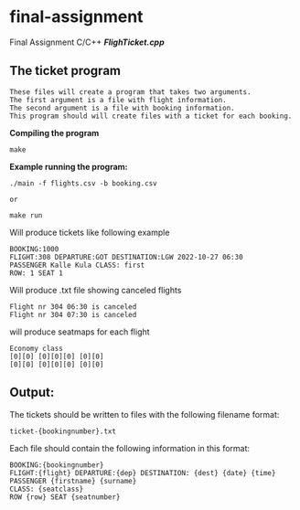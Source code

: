 # final-assignment
Final Assignment C/C++
***FlighTicket.cpp***

## The ticket program

```
These files will create a program that takes two arguments.
The first argument is a file with flight information.
The second argument is a file with booking information.
This program should will create files with a ticket for each booking.
```


**Compiling the program**

```
make
```

**Example running the program:**
```
./main -f flights.csv -b booking.csv

or

make run
```





Will produce tickets like following example
```
BOOKING:1000
FLIGHT:308 DEPARTURE:GOT DESTINATION:LGW 2022-10-27 06:30
PASSENGER Kalle Kula CLASS: first
ROW: 1 SEAT 1
```

Will produce .txt file showing canceled flights
```
Flight nr 304 06:30 is canceled
Flight nr 304 07:30 is canceled
```

will produce seatmaps for each flight
```
Economy class
[0][0] [0][0][0] [0][0]
[0][0] [0][0][0] [0][0]
```
## Output:

The tickets should be written to files with the following filename format:

```
ticket-{bookingnumber}.txt
```

Each file should contain the following information in this format: 

```
BOOKING:{bookingnumber} 
FLIGHT:{flight} DEPARTURE:{dep} DESTINATION: {dest} {date} {time}
PASSENGER {firstname} {surname}
CLASS: {seatclass}
ROW {row} SEAT {seatnumber}
```







